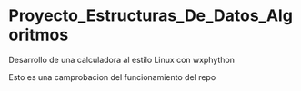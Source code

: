 # Proyecto_Estructuras_De_Datos_Algoritmos
Desarrollo de una calculadora al estilo Linux con wxphython

Esto es una camprobacion del funcionamiento del repo
